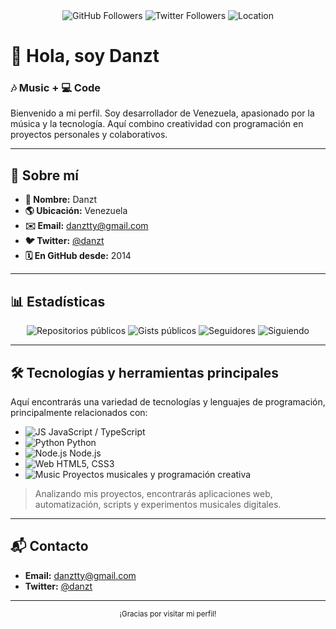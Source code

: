 <div align="center">
  <img src="https://img.shields.io/github/followers/danzt?label=Followers&style=social" alt="GitHub Followers" />
  <img src="https://img.shields.io/twitter/follow/danzt?label=Twitter&style=social" alt="Twitter Followers" />
  <img src="https://img.shields.io/badge/Location-Venezuela-blue?style=flat" alt="Location" />
</div>

# 👋 Hola, soy **Danzt**
### 🎶 Music + 💻 Code

Bienvenido a mi perfil. Soy desarrollador de Venezuela, apasionado por la música y la tecnología. Aquí combino creatividad con programación en proyectos personales y colaborativos.

---

## 🚀 Sobre mí

- **👤 Nombre:** Danzt
- **🌎 Ubicación:** Venezuela
- **✉️ Email:** [danztty@gmail.com](mailto:danztty@gmail.com)
- **🐦 Twitter:** [@danzt](https://twitter.com/danzt)
- **🗓️ En GitHub desde:** 2014

---

## 📊 Estadísticas

<div align="center">
  <img src="https://img.shields.io/badge/Public%20Repos-67-blue" alt="Repositorios públicos" />
  <img src="https://img.shields.io/badge/Public%20Gists-6-blue" alt="Gists públicos" />
  <img src="https://img.shields.io/badge/Followers-30-blue" alt="Seguidores" />
  <img src="https://img.shields.io/badge/Following-24-blue" alt="Siguiendo" />
</div>

---

## 🛠️ Tecnologías y herramientas principales

Aquí encontrarás una variedad de tecnologías y lenguajes de programación, principalmente relacionados con:

- ![JS](https://img.shields.io/badge/-JavaScript-yellow?logo=javascript) JavaScript / TypeScript
- ![Python](https://img.shields.io/badge/-Python-blue?logo=python) Python
- ![Node.js](https://img.shields.io/badge/-Node.js-green?logo=node.js) Node.js
- ![Web](https://img.shields.io/badge/-HTML5-orange?logo=html5) HTML5, CSS3
- ![Music](https://img.shields.io/badge/-Música-red?logo=music) Proyectos musicales y programación creativa

> Analizando mis proyectos, encontrarás aplicaciones web, automatización, scripts y experimentos musicales digitales.

---

## 📬 Contacto

- **Email:** [danztty@gmail.com](mailto:danztty@gmail.com)
- **Twitter:** [@danzt](https://twitter.com/danzt)

---

<div align="center">
  <sub>¡Gracias por visitar mi perfil!</sub>
</div>
